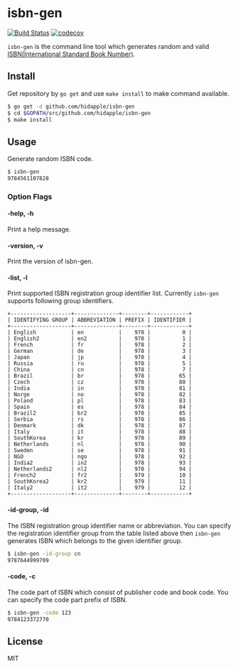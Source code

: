 # isbn-gen

[![Build Status](https://travis-ci.org/hidapple/isbn-gen.svg?branch=master)](https://travis-ci.org/hidapple/isbn-gen)
[![codecov](https://codecov.io/gh/hidapple/isbn-gen/branch/master/graph/badge.svg)](https://codecov.io/gh/hidapple/isbn-gen)

`isbn-gen` is the command line tool which generates random and valid [ISBN(International Standard Book Number)](https://en.wikipedia.org/wiki/International_Standard_Book_Number).

## Install

Get repository by `go get` and use `make install` to make command available.

```sh
$ go get -d github.com/hidapple/isbn-gen
$ cd $GOPATH/src/github.com/hidapple/isbn-gen
$ make install
```

## Usage

Generate random ISBN code.
```sh
$ isbn-gen
9784561107828
```
### Option Flags

#### -help, -h
Print a help message.

#### -version, -v
Print the version of isbn-gen.

#### -list, -l
Print supported ISBN registration group identifier list. Currently `isbn-gen` supports following group identifiers.
```
+-------------------+--------------+--------+------------+
| IDENTIFYING GROUP | ABBREVIATION | PREFIX | IDENTIFIER |
+-------------------+--------------+--------+------------+
| English           | en           |    978 |          0 |
| English2          | en2          |    978 |          1 |
| French            | fr           |    978 |          2 |
| German            | de           |    978 |          3 |
| Japan             | jp           |    978 |          4 |
| Russia            | ru           |    978 |          5 |
| China             | cn           |    978 |          7 |
| Brazil            | br           |    978 |         65 |
| Czech             | cz           |    978 |         80 |
| India             | in           |    978 |         81 |
| Norge             | no           |    978 |         82 |
| Poland            | pl           |    978 |         83 |
| Spain             | es           |    978 |         84 |
| Brazil2           | br2          |    978 |         85 |
| Serbia            | rs           |    978 |         86 |
| Denmark           | dk           |    978 |         87 |
| Italy             | it           |    978 |         88 |
| SouthKorea        | kr           |    978 |         89 |
| Netherlands       | nl           |    978 |         90 |
| Sweden            | se           |    978 |         91 |
| NGO               | ngo          |    978 |         92 |
| India2            | in2          |    978 |         93 |
| Netherlands2      | nl2          |    978 |         94 |
| French2           | fr2          |    979 |         10 |
| SouthKorea2       | kr2          |    979 |         11 |
| Italy2            | it2          |    979 |         12 |
+-------------------+--------------+--------+------------+
```

#### -id-group, -id
The ISBN registration group identifier name or abbreviation. You can specify the registration identifier group from the table listed above then `isbn-gen` generates ISBN which belongs to the given identifier group.

```sh
$ isbn-gen -id-group cn
9787644999709
```

#### -code, -c
The code part of ISBN which consist of publisher code and book code. You can specify the code part prefix of ISBN.
```sh
$ isbn-gen -code 123
9784123372770
```

## License
MIT
